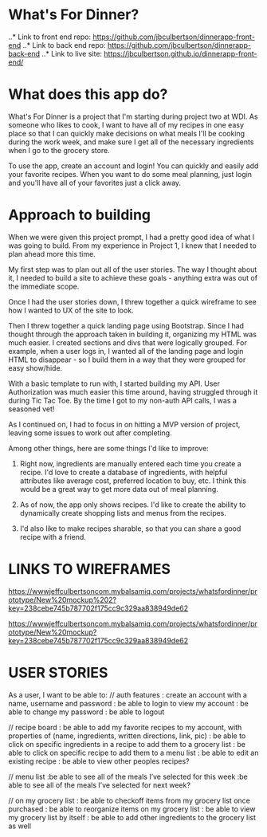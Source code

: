 # What's For Dinner?

..* Link to front end repo: https://github.com/jbculbertson/dinnerapp-front-end
..* Link to back end repo: https://github.com/jbculbertson/dinnerapp-back-end
..* Link to live site: https://jbculbertson.github.io/dinnerapp-front-end/



# What does this app do?
What's For Dinner is a project that I'm starting during project two at WDI.  As someone who likes to cook, I want to have all of my recipes in one easy place so that I can quickly make decisions on what meals I'll be cooking during the work week, and make sure I get all of the necessary ingredients when I go to the grocery store.

To use the app, create an account and login!  You can quickly and easily add your favorite recipes.  When you want to do some meal planning, just login and you'll have all of your favorites just a click away.


# Approach to building
When we were given this project prompt, I had a pretty good idea of what I was going to build.  From my experience in Project 1, I knew that I needed to plan ahead more this time.

My first step was to plan out all of the user stories. The way I thought about it, I needed to build a site to achieve these goals - anything extra was out of the immediate scope.

Once I had the user stories down, I threw together a quick wireframe to see how I wanted to UX of the site to look.

Then I threw together a quick landing page using Bootstrap.  Since I had thought through the approach taken in building it, organizing my HTML was much easier.  I created sections and divs that were logically grouped.  For example, when a user logs in, I wanted all of the landing page and login HTML to disappear - so I build them in a way that they were grouped for easy show/hide.

With a basic template to run with, I started building my API.  User Authorization was much easier this time around, having struggled through it during Tic Tac Toe.  By the time I got to my non-auth API calls, I was a seasoned vet!

As I continued on, I had to focus in on hitting a MVP version of project, leaving some issues to work out after completing.

Among other things, here are some things I'd like to improve:

1.  Right now, ingredients are manually entered each time you create a recipe.  I'd love to create a database of ingredients, with helpful attributes like average cost, preferred location to buy, etc.  I think this would be a great way to get more data out of meal planning.

2.  As of now, the app only shows recipes.  I'd like to create the ability to dynamically create shopping lists and menus from the recipes.

3.  I'd also like to make recipes sharable, so that you can share a good recipe with a friend.


# LINKS TO WIREFRAMES
https://wwwjeffculbertsoncom.mybalsamiq.com/projects/whatsfordinner/prototype/New%20mockup%202?key=238cebe745b787702f175cc9c329aa838949de62

https://wwwjeffculbertsoncom.mybalsamiq.com/projects/whatsfordinner/prototype/New%20mockup?key=238cebe745b787702f175cc9c329aa838949de62

# USER STORIES
As a user, I want to be able to:
// auth features
: create an account with a name, username and password
: be able to login to view my account
: be able to change my password
: be able to logout

// recipe board
: be able to add my favorite recipes to my account, with properties of (name, ingredients, written directions, link, pic)
: be able to click on specific ingredients in a recipe to add them to a grocery list
: be able to click on specific recipe to add them to a menu list
: be able to edit an existing recipe
: be able to view other peoples recipes?

// menu list
:be able to see all of the meals I’ve selected for this week
:be able to see all of the meals I’ve selected for next week?

// on my grocery list
: be able to checkoff items from my grocery list once purchased
: be able to reorganize items on my grocery list
: be able to view my grocery list by itself
: be able to add other ingredients to the grocery list as well
